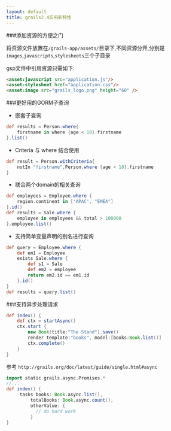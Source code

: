 ```yaml
---
layout: default
title: grails2.4实用新特性
---
```


###添加资源的方便之门

将资源文件放置在`/grails-app/assets/`目录下,不同资源分开,分别是`images`,`javascripts`,`stylesheets`三个子目录

gsp文件中引用资源只需如下:

```html
<asset:javascript src="application.js"/>
<asset:stylesheet href="application.css"/>
<asset:image src="grails_logo.png" height="60" />
```

###更好用的GORM子查询

* 嵌套子查询

```groovy
def results = Person.where{
	firstname in where {age < 18}.firstname
}.list()
```

* Criteria 与 where 结合使用

```groovy
def result = Person.withCriteria{
	notIn "firstname",Person.where {age < 18}.firstname
}
```

* 联合两个domain的相关查询

```groovy
def employees = Employee.where {
    region.continent in ['APAC', "EMEA"]
}.id()
def results = Sale.where {
    employee in employees && total > 100000
}.employee.list()
```

* 支持简单变量声明的别名进行查询

```groovy
def query = Employee.where {
    def em1 = Employee
    exists Sale.where {
        def s1 = Sale
        def em2 = employee
        return em2.id == em1.id
    }.id()
}
def results = query.list()
```

###支持异步处理请求

```groovy
def index() {
    def ctx = startAsync()
    ctx.start {
        new Book(title:"The Stand").save()
        render template:"books", model:[books:Book.list()]
        ctx.complete()
    }
}
```

参考 `http://grails.org/doc/latest/guide/single.html#async`

```groovy
import static grails.async.Promises.*
//...
def index() {
  	 tasks books: Book.async.list(),
         totalBooks: Book.async.count(),
         otherValue: {
           // do hard work
         }
}
```


